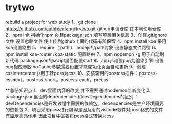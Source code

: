 # trytwo
rebuild a project for web study
1、git clone https://github.com/cathleenfang/trytwo.git github申请仓库 在本地使用仓库
2、npm init 初始化npm 创建package.json 填写项目相关信息
3、创建.gitignore文件 设置忽略文件  使上传到github上面的代码有所保留
4、npm install koa 采用koa设置路由
5、require（‘path’） nodejs的path对象 设置静态文件路径
6、npm install koa-router /koa-static 配置路由 
7、npm nodemon -g 用于自动刷新代码 package.json的script里面配置start
8、app.js设置pug为渲染引擎 设置pug相应参数 noCache参数需要设置才能成功让页面自动更新
9、创建cssInterceptor.js用于转pcss为css 
10、安装常用的postcss插件：postcss-cssnext，postcss-short，postcss-each，precss



**总结知识点
1、dev里面内容的改变  并不需要通过nodemon监听变化 
2、package.json里面的dependencies和devDependencies的区别：devDependencies是开发过程中需要的依赖包，dependencies是生产环境需要的依赖包
3、项目采用pcss进行编译是因为用的viscode软件对pcss格式的文件有显示高亮作用  因此项目中需要将pcss格式转换为css